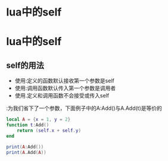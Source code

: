 # lua中的self

# lua中的self
## self的用法
- 使用:定义的函数默认接收第一个参数是self
- 使用:调用函数默认传入第一个参数是调用者
- 使用.定义和调用函数不会接受或传入self

:为我们省下了一个参数，下面例子中的A:Add()与A.Add(t)是等价的
```lua
local A = {x = 1, y = 2}
function t:Add()
    return (self.x + self.y)
end

print(A:Add())
print(A.Add(A))
```

